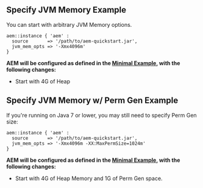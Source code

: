 
## Specify JVM Memory Example

You can start with arbitrary JVM Memory options.

~~~ puppet
aem::instance { 'aem' :
  source       => '/path/to/aem-quickstart.jar',
  jvm_mem_opts => '-Xmx4096m'
}
~~~

**AEM will be configured as defined in the [Minimal Example](docs/aem-instance/Minimal.md), with the following changes:**

* Start with 4G of Heap

## Specify JVM Memory w/ Perm Gen Example

If you're running on Java 7 or lower, you may still need to specify Perm Gen size: 

~~~ puppet
aem::instance { 'aem' :
  source       => '/path/to/aem-quickstart.jar',
  jvm_mem_opts => '-Xmx4096m -XX:MaxPermSize=1024m'
}
~~~

**AEM will be configured as defined in the [Minimal Example](docs/aem-instance/Minimal.md), with the following changes:**

* Start with 4G of Heap Memory and 1G of Perm Gen space.
